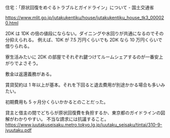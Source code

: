 住宅：「原状回復をめぐるトラブルとガイドライン」について - 国土交通省

https://www.mlit.go.jp/jutakukentiku/house/jutakukentiku_house_tk3_000020.html

2DK は 1DK の倍の値段にならない。ダイニングや水回りが共通になるのでその分抑えられる。
例えば、1DK が 7.5 万円くらいでも 2DK なら 10 万円くらいで借りられる。

寮生活みたいに 2DK の部屋でそれぞれ鍵つけてルームシェアするのが一番安上がりでよさそう。

敷金は返還義務がある。

賃貸契約は 1 年以上が基本。それを下回ると退去費用が別途かかる場合も多いみたい。

初期費用も 5 ヶ月分くらいかかるとのことだった。

貸主と借主の間でどちらが原状回復費を負担するか、東京都のガイドラインの図解がわかりやすい。
不当な請求には抗議すること。
https://www.juutakuseisaku.metro.tokyo.lg.jp/juutaku_seisaku/tintai/310-9-jyuutaku.pdf
